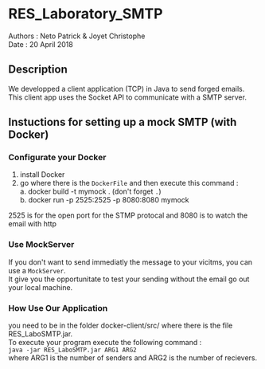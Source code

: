# RES_Laboratory_SMTP

Authors : Neto Patrick & Joyet Christophe  
Date	: 20 April 2018

## Description

We developped a client application (TCP) in Java to send forged emails.  
This client app uses the Socket API to communicate with a SMTP server.

## Instuctions for setting up a mock SMTP (with Docker)

### Configurate your Docker

1. install Docker
2. go where there is the `DockerFile` and then execute this command :  
	a. docker build -t mymock . (don't forget `.`)  
	b. docker run -p 2525:2525 -p 8080:8080 mymock

2525 is for the open port for the STMP protocal and 8080 is to watch the email with http

### Use MockServer

If you don't want to send immediatly the message to your vicitms, you can  use a `MockServer`.  
It give you the opportunitate to test your sending without the email go out your local machine.


### How Use Our Application 

you need to be in the folder docker-client/src/ where there is the file RES_LaboSMTP.jar.  
To execute your program execute the following command :  
	`java -jar RES_LaboSMTP.jar ARG1 ARG2`  
where ARG1 is the number of senders and ARG2 is the number of recievers. 
